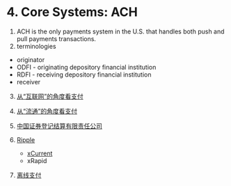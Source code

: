 # 4. Core Systems: ACH

1. ACH is the only payments system in the U.S. that handles both push and pull payments transactions.
2. terminologies

  - originator
  - ODFI - originating depository financial institution
  - RDFI - receiving depository financial institution
  - receiver 

3. [从“互联网”的角度看支付](https://zhuanlan.zhihu.com/p/66405723)  

4. [从“流通”的角度看支付](https://zhuanlan.zhihu.com/p/63484502)

5. [中国证券登记结算有限责任公司](https://zh.wikipedia.org/wiki/%E4%B8%AD%E5%9B%BD%E8%AF%81%E5%88%B8%E7%99%BB%E8%AE%B0%E7%BB%93%E7%AE%97%E6%9C%89%E9%99%90%E8%B4%A3%E4%BB%BB%E5%85%AC%E5%8F%B8)

6. [Ripple](https://ripple.com/)
   - [xCurrent](https://ripple.com/files/ripple_product_overview_zh.pdf)
   - xRapid

7. [离线支付](https://www.zhihu.com/question/49811134)   